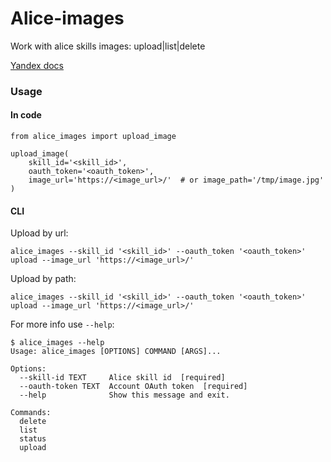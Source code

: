 # Alice-images

Work with alice skills images: upload|list|delete

[Yandex docs](https://tech.yandex.ru/dialogs/alice/doc/resource-upload-docpage/)


### Usage

#### In code

    from alice_images import upload_image

    upload_image(
        skill_id='<skill_id>',
        oauth_token='<oauth_token>',
        image_url='https://<image_url>/'  # or image_path='/tmp/image.jpg'
    )
    
#### CLI

Upload by url:

    alice_images --skill_id '<skill_id>' --oauth_token '<oauth_token>' upload --image_url 'https://<image_url>/'

Upload by path:

    alice_images --skill_id '<skill_id>' --oauth_token '<oauth_token>' upload --image_url 'https://<image_url>/'
    
For more info use `--help`:

    $ alice_images --help
    Usage: alice_images [OPTIONS] COMMAND [ARGS]...
    
    Options:
      --skill-id TEXT     Alice skill id  [required]
      --oauth-token TEXT  Account OAuth token  [required]
      --help              Show this message and exit.
    
    Commands:
      delete
      list
      status
      upload
